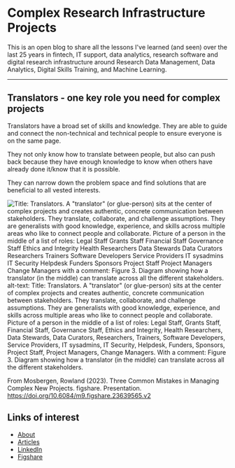# Complex Research Infrastructure Projects

This is an open blog to share all the lessons I've learned (and seen) over the last 25 years in fintech, IT support, data analytics, research software and digital research infrastructure around Research Data Management, Data Analytics, Digital Skills Training, and Machine Learning.

---

## Translators - one key role you need for complex projects

Translators have a broad set of skills and knowledge. They are able to guide and connect the non-technical and technical people to ensure everyone is on the same page.

They not only know how to translate between people, but also can push back because they have enough knowledge to know when others have already done it/know that it is possible.

They can narrow down the problem space and find solutions that are beneficial to all vested interests.

![Title: Translators. A "translator" (or glue-person) sits at the center of complex projects and creates authentic, concrete communication between stakeholders. They translate, collaborate, and challenge assumptions. They are generalists with good knowledge, experience, and skills across multiple areas who like to connect people and collaborate. Picture of a person in the middle of a list of roles: 
Legal Staff
Grants Staff
Financial Staff
Governance Staff
Ethics and Integrity
Health Researchers
Data Stewards
Data Curators
Researchers
Trainers
Software Developers
Service Providers
IT sysadmins
IT Security
Helpdesk
Funders
Sponsors
Project Staff
Project Managers
Change Managers
with a comment: Figure 3. Diagram showing how a translator (in the middle) can translate across all the different stakeholders.](https://github.com/user-attachments/assets/1dbbfda8-8cff-4034-8fe2-33bf2bfad8a9)
alt-text: Title: Translators. A &quot;translator&quot; (or glue-person) sits at the center of complex projects and creates authentic, concrete communication between stakeholders. They translate, collaborate, and challenge assumptions. They are generalists with good knowledge, experience, and skills across multiple areas who like to connect people and collaborate. Picture of a person in the middle of a list of roles: 
Legal Staff, Grants Staff, Financial Staff, Governance Staff, Ethics and Integrity, Health Researchers, Data Stewards, Data Curators, Researchers, Trainers, Software Developers, Service Providers, IT sysadmins, IT Security, Helpdesk, Funders, Sponsors, Project Staff, Project Managers, Change Managers. With a comment: Figure 3. Diagram showing how a translator (in the middle) can translate across all the different stakeholders.

From Mosbergen, Rowland (2023). Three Common Mistakes in Managing Complex New Projects. figshare. Presentation. https://doi.org/10.6084/m9.figshare.23639565.v2


## Links of interest

- [About](about)
- [Articles](articles)
- [LinkedIn](https://www.linkedin.com/in/rowlandm-gaicd/)
- [Figshare](https://figshare.com/authors/Rowland_Mosbergen/7533140)
